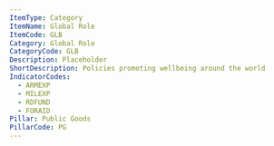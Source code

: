 ```yaml
---
ItemType: Category
ItemName: Global Role
ItemCode: GLB
Category: Global Role
CategoryCode: GLB
Description: Placeholder
ShortDescription: Policies promoting wellbeing around the world
IndicatorCodes:
  - ARMEXP
  - MILEXP
  - RDFUND
  - FORAID
Pillar: Public Goods
PillarCode: PG
---
```


